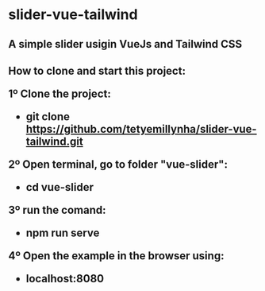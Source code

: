 # slider-vue-tailwind
<h2><strong>A simple slider usigin VueJs and Tailwind CSS</strong><h2>

<strong>How to clone and start this project:</strong>

1º Clone the project:
- git clone https://github.com/tetyemillynha/slider-vue-tailwind.git

2º Open terminal, go to folder "vue-slider":
- cd vue-slider

3º run the comand:
- npm run serve

4º Open the example in the browser using: 
- localhost:8080
